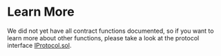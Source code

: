 # Learn More

We did not yet have all contract functions documented, so if you want to learn more about other functions, please take a look at the protocol interface [IProtocol.sol](https://github.com/bluestone-live/bluestone/blob/master/contracts/protocol/interface/IProtocol.sol).
